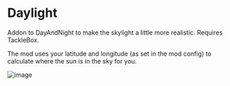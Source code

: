 # Daylight

Addon to DayAndNight to make the skylight a little more realistic. Requires TackleBox.

The mod uses your latitude and longitude (as set in the mod config) to calculate where the sun is in the sky for you.

![image](https://github.com/user-attachments/assets/2927f723-c703-4d3c-a428-340c6067e423)
